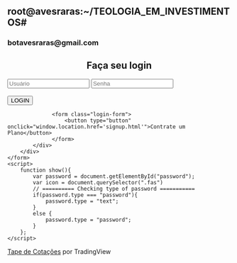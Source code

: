 <html>
<head>  
  <meta name="viewport" content="width=device-width, initial-scale=1.0">
  <meta charset="utf-8">
  <link rel="stylesheet" type="text/css" href="style.css">
  <link rel="stylesheet" href="https://cdnjs.cloudflare.com/ajax/libs/font-awesome/4.7.0/css/font-awesome.min.css">
  <link href='https://fonts.googleapis.com/css?family=Titillium+Web:400,300,600' rel='stylesheet' type='text/css'>  
  <link href='https://fonts.googleapis.com/css?family=Titillium+Web:400,300,600' rel='stylesheet' type='text/css'>  
  <link rel="stylesheet" href="https://use.fontawesome.com/releases/v5.15.1/css/all.css" integrity="sha384-vp86vTRFVJgpjF9jiIGPEEqYqlDwgyBgEF109VFjmqGmIY/Y4HV4d3Gp2irVfcrp" crossorigin="anonymous">
</head>

<body class="body">
  <header>
    
  </header>              
  <p><h2>root@avesraras:~/TEOLOGIA_EM_INVESTIMENTOS#</h2></p>
          <h3>botavesraras@gmail.com</h3>    
    <form> 
        <div class="login-page">
          <center><h2>Faça seu login</h2></center>
            <div class="form">                  
                  <input type="text" placeholder="Usuário"/>
                  <input type="password" id="password" placeholder="Senha"/>
                  <i class="fas fa-eye" onclick="show()"></i> 
                  <br>
                  <br>
                  <button type="button" onclick="window.location.href='igomorf.html'">LOGIN</button>      
                  <p class="message"></p>    

                  <form class="login-form">
                      <button type="button" onclick="window.location.href='signup.html'">Contrate um Plano</button>
                  </form>
            </div>
        </div>
    </form>
    <script>
        function show(){
            var password = document.getElementById("password");
            var icon = document.querySelector(".fas")
            // ========== Checking type of password ===========
            if(password.type === "password"){
                password.type = "text";
            }
            else {
                password.type = "password";
            }
        };
    </script>
  
<!-- TradingView Widget BEGIN -->
<div class="tradingview-widget-container">
  <div class="tradingview-widget-container__widget"></div>
  <div class="tradingview-widget-copyright"><a href="https://br.tradingview.com" rel="noopener" target="_blank"><span class="blue-text">Tape de Cotações</span></a> por TradingView</div>
  <script type="text/javascript" src="https://s3.tradingview.com/external-embedding/embed-widget-ticker-tape.js" async>
  {
  "symbols": [
    {
      "description": "BTC-USDT",
      "proName": "BINGX:BTCUSDT"
    },
    {
      "description": "AXS-USDT",
      "proName": "BINGX:AXSUSDT"
    },
    {
      "description": "BAL-USDT",
      "proName": "BINGX:BALUSDT"
    },
    {
      "description": "ATOM-USDT",
      "proName": "BINGX:ATOMUSDT"
    },
    {
      "description": "BCH-USDT",
      "proName": "BINGX:BCHUSDT"
    },
    {
      "description": "BSV-USDT",
      "proName": "BINGX:BSVUSDT"
    },
    {
      "description": "DOT-USDT",
      "proName": "BINGX:DOTUSDT"
    },
    {
      "description": "ENJ-USDT",
      "proName": "BINGX:ENJUSDT"
    },
    {
      "description": "EOS-USDT",
      "proName": "BINGX:EOSUSDT"
    },
    {
      "description": "ETH-USDT",
      "proName": "BINGX:ETHUSDT"
    },
    {
      "description": "LINK-USDT",
      "proName": "BINGX:LINKUSDT"
    },
    {
      "description": "LTC-USDT",
      "proName": "BINGX:LTCUSDT"
    },
    {
      "description": "LUNA-USDT",
      "proName": "BINGX:LUNAUSDT"
    },
    {
      "description": "MATIC-USDT",
      "proName": "BINGX:MATICUSDT"
    },
    {
      "description": "OMG-USDT",
      "proName": "BINGX:OMGUSDT"
    }
  ],
  "showSymbolLogo": true,
  "colorTheme": "dark",
  "isTransparent": false,
  "displayMode": "adaptive",
  "locale": "br"
}
  </script>
</div>
<!-- TradingView Widget END -->  
  
</body>
</html>

